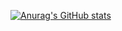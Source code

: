 [![Anurag's GitHub stats](https://github-readme-stats.vercel.app/api?username=AlisonFDLHC&theme=synthwave&bg_color=DEG,BLACK,RED)](https://github.com/anuraghazra/github-readme-stats)
